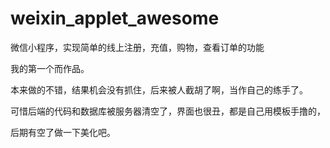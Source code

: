 # weixin_applet_awesome
微信小程序，实现简单的线上注册，充值，购物，查看订单的功能

我的第一个而作品。

本来做的不错，结果机会没有抓住，后来被人截胡了啊，当作自己的练手了。

可惜后端的代码和数据库被服务器清空了，界面也很丑，都是自己用模板手撸的，

后期有空了做一下美化吧。

